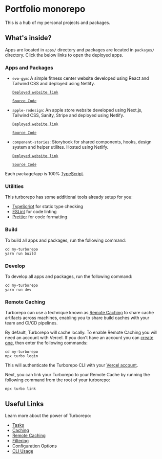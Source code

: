 # Portfolio monorepo

This is a hub of my personal projects and packages.

## What's inside?
Apps are located in `apps/` directory and packages are located in `packages/` directory.
Click the below links to open the deployed apps.
### Apps and Packages

- `evo-gym`: A simple fitness center website developed using React and Tailwind CSS and deployed using Netlify.

  [`Deployed website link`](https://evo-gym.vercel.app)

  [`Source Code`](https://github.com/rashikashaw/portfolio/tree/main/apps/evo-gym)
- `apple-redesign`: An apple store website developed using Next.js, Tailwind CSS, Sanity, Stripe and deployed using Netlify.

  [`Deployed website link`](https://portfolio-apple-redesign.vercel.app)

  [`Source Code`](https://github.com/rashikashaw/portfolio/tree/apps/apple-redesign)
- `component-stories`: Storybook for shared components, hooks, design system and helper utilites. Hosted using Netlify.

  [`Deployed website link`](https://portfolio-component-stories.vercel.app)

  [`Source Code`](https://github.com/rashikashaw/portfolio/tree/main/apps/component-stories)

Each package/app is 100% [TypeScript](https://www.typescriptlang.org/).

### Utilities

This turborepo has some additional tools already setup for you:

- [TypeScript](https://www.typescriptlang.org/) for static type checking
- [ESLint](https://eslint.org/) for code linting
- [Prettier](https://prettier.io) for code formatting

### Build

To build all apps and packages, run the following command:

```
cd my-turborepo
yarn run build
```

### Develop

To develop all apps and packages, run the following command:

```
cd my-turborepo
yarn run dev
```

### Remote Caching

Turborepo can use a technique known as [Remote Caching](https://turbo.build/repo/docs/core-concepts/remote-caching) to share cache artifacts across machines, enabling you to share build caches with your team and CI/CD pipelines.

By default, Turborepo will cache locally. To enable Remote Caching you will need an account with Vercel. If you don't have an account you can [create one](https://vercel.com/signup), then enter the following commands:

```
cd my-turborepo
npx turbo login
```

This will authenticate the Turborepo CLI with your [Vercel account](https://vercel.com/docs/concepts/personal-accounts/overview).

Next, you can link your Turborepo to your Remote Cache by running the following command from the root of your turborepo:

```
npx turbo link
```

## Useful Links

Learn more about the power of Turborepo:

- [Tasks](https://turbo.build/repo/docs/core-concepts/monorepos/running-tasks)
- [Caching](https://turbo.build/repo/docs/core-concepts/caching)
- [Remote Caching](https://turbo.build/repo/docs/core-concepts/remote-caching)
- [Filtering](https://turbo.build/repo/docs/core-concepts/monorepos/filtering)
- [Configuration Options](https://turbo.build/repo/docs/reference/configuration)
- [CLI Usage](https://turbo.build/repo/docs/reference/command-line-reference)
